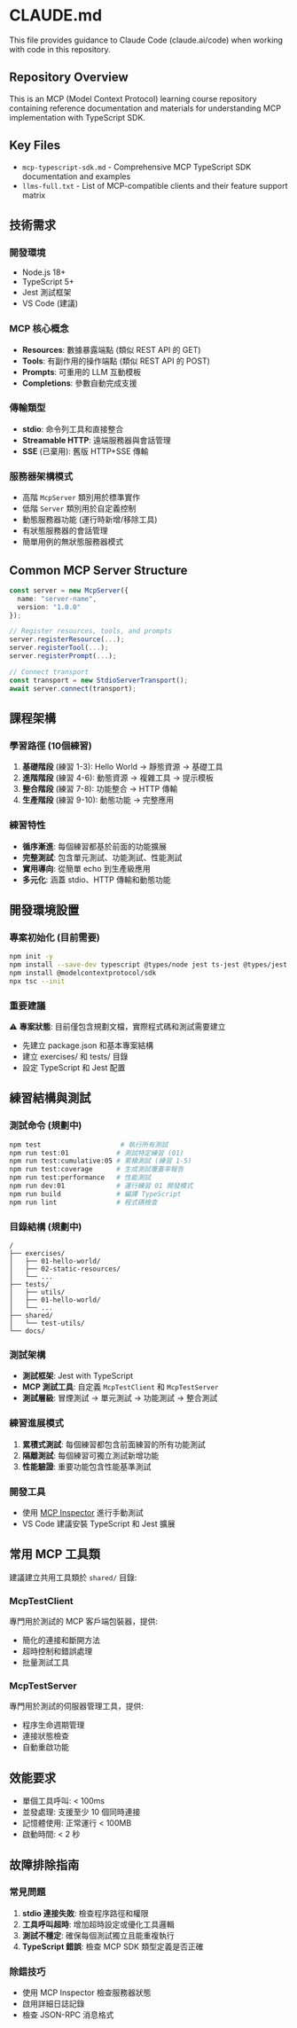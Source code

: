 # CLAUDE.md

This file provides guidance to Claude Code (claude.ai/code) when working with code in this repository.

## Repository Overview

This is an MCP (Model Context Protocol) learning course repository containing reference documentation and materials for understanding MCP implementation with TypeScript SDK.

## Key Files

- `mcp-typescript-sdk.md` - Comprehensive MCP TypeScript SDK documentation and examples
- `llms-full.txt` - List of MCP-compatible clients and their feature support matrix

## 技術需求

### 開發環境
- Node.js 18+
- TypeScript 5+ 
- Jest 測試框架
- VS Code (建議)

### MCP 核心概念
- **Resources**: 數據暴露端點 (類似 REST API 的 GET)
- **Tools**: 有副作用的操作端點 (類似 REST API 的 POST)
- **Prompts**: 可重用的 LLM 互動模板
- **Completions**: 參數自動完成支援

### 傳輸類型
- **stdio**: 命令列工具和直接整合
- **Streamable HTTP**: 遠端服務器與會話管理
- **SSE** (已棄用): 舊版 HTTP+SSE 傳輸

### 服務器架構模式
- 高階 `McpServer` 類別用於標準實作
- 低階 `Server` 類別用於自定義控制
- 動態服務器功能 (運行時新增/移除工具)
- 有狀態服務器的會話管理
- 簡單用例的無狀態服務器模式

## Common MCP Server Structure

```typescript
const server = new McpServer({
  name: "server-name",
  version: "1.0.0"
});

// Register resources, tools, and prompts
server.registerResource(...);
server.registerTool(...);
server.registerPrompt(...);

// Connect transport
const transport = new StdioServerTransport();
await server.connect(transport);
```

## 課程架構

### 學習路徑 (10個練習)
1. **基礎階段** (練習 1-3): Hello World → 靜態資源 → 基礎工具
2. **進階階段** (練習 4-6): 動態資源 → 複雜工具 → 提示模板  
3. **整合階段** (練習 7-8): 功能整合 → HTTP 傳輸
4. **生產階段** (練習 9-10): 動態功能 → 完整應用

### 練習特性
- **循序漸進**: 每個練習都基於前面的功能擴展
- **完整測試**: 包含單元測試、功能測試、性能測試
- **實用導向**: 從簡單 echo 到生產級應用
- **多元化**: 涵蓋 stdio、HTTP 傳輸和動態功能

## 開發環境設置

### 專案初始化 (目前需要)
```bash
npm init -y
npm install --save-dev typescript @types/node jest ts-jest @types/jest
npm install @modelcontextprotocol/sdk
npx tsc --init
```

### 重要建議
⚠️ **專案狀態**: 目前僅包含規劃文檔，實際程式碼和測試需要建立
- 先建立 package.json 和基本專案結構
- 建立 exercises/ 和 tests/ 目錄
- 設定 TypeScript 和 Jest 配置

## 練習結構與測試

### 測試命令 (規劃中)
```bash
npm test                    # 執行所有測試
npm run test:01            # 測試特定練習 (01)
npm run test:cumulative:05 # 累積測試 (練習 1-5)
npm run test:coverage      # 生成測試覆蓋率報告
npm run test:performance   # 性能測試
npm run dev:01             # 運行練習 01 開發模式
npm run build              # 編譯 TypeScript
npm run lint               # 程式碼檢查
```

### 目錄結構 (規劃中)
```
/
├── exercises/
│   ├── 01-hello-world/
│   ├── 02-static-resources/
│   └── ...
├── tests/
│   ├── utils/
│   ├── 01-hello-world/
│   └── ...
├── shared/
│   └── test-utils/
└── docs/
```

### 測試架構
- **測試框架**: Jest with TypeScript
- **MCP 測試工具**: 自定義 `McpTestClient` 和 `McpTestServer`
- **測試層級**: 冒煙測試 → 單元測試 → 功能測試 → 整合測試

### 練習進展模式
1. **累積式測試**: 每個練習都包含前面練習的所有功能測試
2. **隔離測試**: 每個練習可獨立測試新增功能
3. **性能驗證**: 重要功能包含性能基準測試

### 開發工具
- 使用 [MCP Inspector](https://github.com/modelcontextprotocol/inspector) 進行手動測試
- VS Code 建議安裝 TypeScript 和 Jest 擴展

## 常用 MCP 工具類
建議建立共用工具類於 `shared/` 目錄:

### McpTestClient 
專門用於測試的 MCP 客戶端包裝器，提供:
- 簡化的連接和斷開方法
- 超時控制和錯誤處理
- 批量測試工具

### McpTestServer
專門用於測試的伺服器管理工具，提供:
- 程序生命週期管理
- 連接狀態檢查
- 自動重啟功能

## 效能要求
- 單個工具呼叫: < 100ms
- 並發處理: 支援至少 10 個同時連接
- 記憶體使用: 正常運行 < 100MB
- 啟動時間: < 2 秒

## 故障排除指南
### 常見問題
1. **stdio 連接失敗**: 檢查程序路徑和權限
2. **工具呼叫超時**: 增加超時設定或優化工具邏輯
3. **測試不穩定**: 確保每個測試獨立且能重複執行
4. **TypeScript 錯誤**: 檢查 MCP SDK 類型定義是否正確

### 除錯技巧
- 使用 MCP Inspector 檢查服務器狀態
- 啟用詳細日誌記錄
- 檢查 JSON-RPC 消息格式